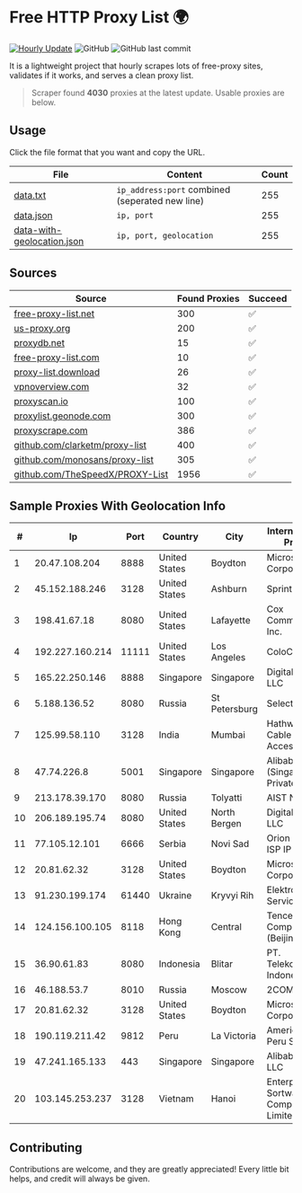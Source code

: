 
# Free HTTP Proxy List 🌍

[![Hourly Update](https://github.com/mertguvencli/http-proxy-list/actions/workflows/main.yml/badge.svg?branch=main)](https://github.com/mertguvencli/http-proxy-list/actions/workflows/main.yml)
![GitHub](https://img.shields.io/github/license/mertguvencli/http-proxy-list)
![GitHub last commit](https://img.shields.io/github/last-commit/mertguvencli/http-proxy-list)

It is a lightweight project that hourly scrapes lots of free-proxy sites, validates if it works, and serves a clean proxy list.


> Scraper found **4030** proxies at the latest update. Usable proxies are below.

## Usage

Click the file format that you want and copy the URL.


|File|Content|Count|
|----|-------|-----|
|[data.txt](https://raw.githubusercontent.com/mertguvencli/http-proxy-list/main/proxy-list/data.txt)|`ip_address:port` combined (seperated new line)|255|
|[data.json](https://raw.githubusercontent.com/mertguvencli/http-proxy-list/main/proxy-list/data.json)|`ip, port`|255|
|[data-with-geolocation.json](https://raw.githubusercontent.com/mertguvencli/http-proxy-list/main/proxy-list/data-with-geolocation.json)|`ip, port, geolocation`|255|

## Sources

|Source|Found Proxies|Succeed|
|------|-------------|-------|
|[free-proxy-list.net](https://free-proxy-list.net)|300|✅|
|[us-proxy.org](https://www.us-proxy.org)|200|✅|
|[proxydb.net](http://proxydb.net)|15|✅|
|[free-proxy-list.com](https://free-proxy-list.com/?page=&port=&type%5B%5D=http&type%5B%5D=https&up_time=0&search=Search)|10|✅|
|[proxy-list.download](https://www.proxy-list.download/HTTP)|26|✅|
|[vpnoverview.com](https://vpnoverview.com/privacy/anonymous-browsing/free-proxy-servers)|32|✅|
|[proxyscan.io](https://www.proxyscan.io)|100|✅|
|[proxylist.geonode.com](https://proxylist.geonode.com/api/proxy-list?limit=300&page=1&sort_by=lastChecked&sort_type=desc&protocols=http,https)|300|✅|
|[proxyscrape.com](https://api.proxyscrape.com/v2/?request=displayproxies&protocol=http&timeout=10000&country=all&ssl=all&anonymity=all)|386|✅|
|[github.com/clarketm/proxy-list](https://raw.githubusercontent.com/clarketm/proxy-list/master/proxy-list-raw.txt)|400|✅|
|[github.com/monosans/proxy-list](https://raw.githubusercontent.com/monosans/proxy-list/main/proxies/http.txt)|305|✅|
|[github.com/TheSpeedX/PROXY-List](https://raw.githubusercontent.com/TheSpeedX/PROXY-List/master/http.txt)|1956|✅|


## Sample Proxies With Geolocation Info

|#|Ip|Port|Country|City|Internet Service Provider|
|-|--|----|-------|----|-------------------------|
|1|20.47.108.204|8888|United States|Boydton|Microsoft Corporation|
|2|45.152.188.246|3128|United States|Ashburn|Sprint|
|3|198.41.67.18|8080|United States|Lafayette|Cox Communications Inc.|
|4|192.227.160.214|11111|United States|Los Angeles|ColoCrossing|
|5|165.22.250.146|8888|Singapore|Singapore|DigitalOcean, LLC|
|6|5.188.136.52|8080|Russia|St Petersburg|Selectel|
|7|125.99.58.110|3128|India|Mumbai|Hathway IP over Cable Internet Access|
|8|47.74.226.8|5001|Singapore|Singapore|Alibaba Cloud (Singapore) Private Limited|
|9|213.178.39.170|8080|Russia|Tolyatti|AIST Networks|
|10|206.189.195.74|8080|United States|North Bergen|DigitalOcean, LLC|
|11|77.105.12.101|6666|Serbia|Novi Sad|Orion Telekom ISP IP network|
|12|20.81.62.32|3128|United States|Boydton|Microsoft Corporation|
|13|91.230.199.174|61440|Ukraine|Kryvyi Rih|Elektron-Service LLC|
|14|124.156.100.105|8118|Hong Kong|Central|Tencent Cloud Computing (Beijing) Co|
|15|36.90.61.83|8080|Indonesia|Blitar|PT. Telekomunikasi Indonesia|
|16|46.188.53.7|8010|Russia|Moscow|2COM|
|17|20.81.62.32|3128|United States|Boydton|Microsoft Corporation|
|18|190.119.211.42|9812|Peru|La Victoria|America Movil Peru S.A.C.|
|19|47.241.165.133|443|Singapore|Singapore|Alibaba.com LLC|
|20|103.145.253.237|3128|Vietnam|Hanoi|Enterprise Sortware Company Limited|



## Contributing

Contributions are welcome, and they are greatly appreciated! Every
little bit helps, and credit will always be given.

